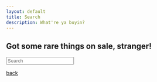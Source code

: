 ```yaml
---
layout: default
title: Search
description: What're ya buyin?
---
```


## Got some rare things on sale, stranger! 

<script src="{{ site.baseurl }}/assets/js/jekyll-search.js"></script>

<script>
    SimpleJekyllSearch({
      searchInput: document.getElementById('search-input'),
      resultsContainer: document.getElementById('search-results'),
      json: '{{ site.baseurl }}/search.json',
      searchResultTemplate: '<li><a href="{{ site.baseurl }}/{url}">{title}</a></li>',
      noResultsText: 'No results found',
    });
  </script>

<form id="search-form" role="search">
    <input type="search" id="search-input" placeholder="Search" autocomplete="off">
  </form>


  <div id="search-results"></div>


[back](./)